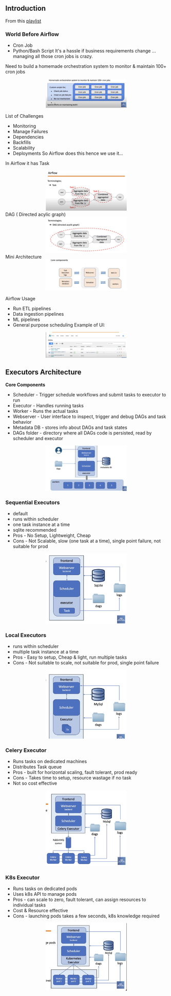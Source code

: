## Introduction

From this [playlist](https://www.youtube.com/playlist?list=PLzKRcZrsJN_xcKKyKn18K7sWu5TTtdywh)

### World Before Airflow
- Cron Job
- Python/Bash Script
It's a hassle if business requirements change ...
managing all those cron jobs is crazy.

Need to build a homemade orchestration system to monitor & maintain 100+ cron jobs
<div style="text-align: center;">
  <img src="../image/airflow/home-orc.png" alt="Home Orchestration" style="width: 50%; max-width: 300px;">
</div>

List of Challenges 
- Monitoring
- Manage Failures
- Dependencies
- Backfills
- Scalability
- Deployments
So Airflow does this hence we use it...

In Airflow it has Task 
<div style="text-align: center;">
  <img src="../image/airflow/terminologies.task.png" alt="Task" style="width: 50%; max-width: 300px;">
</div>
DAG ( Directed acylic graph)
<div style="text-align: center;">
  <img src="../image/airflow/terminologies.dag.png" alt="DAG" style="width: 50%; max-width: 300px;">
</div>
Mini Architecture
<div style="text-align: center;">
  <img src="../image/airflow/airflow.core.components.png" alt="Mini Architecture" style="width: 50%; max-width: 300px;">
</div>

Airflow Usage
- Run ETL pipelines
- Data ingestion pipelines
- ML pipelines
- General purpose scheduling
Example of UI:

<div style="text-align: center;">
  <img src="../image/airflow/airflow-ui.png" alt="Airflow UI" style="width: 50%; max-width: 300px;">
</div>

## Executors Architecture 

**Core Components**
- Scheduler - Trigger schedule workflows and submit tasks to executor to run
- Executor - Handles running tasks
- Worker - Runs the actual tasks
- Webserver - User interface to inspect, trigger and debug DAGs and task behavior
- Metadata DB - stores info about DAGs and task states
- DAGs folder - directory where all DAGs code is persisted, read by scheduler and executor
<div style="text-align: center;">
  <img src="../image/airflow/core-arch.png" alt="Core Architecture" style="width: 50%; max-width: 300px;">
</div>

### Sequential Executors
- default
- runs within scheduler
- one task instance at a time
- sqlite recommended
- Pros - No Setup, Lightweight, Cheap
- Cons - Not Scalable, slow (one task at a time), single point failure, not suitable for prod
<div style="text-align: center;">
  <img src="../image/airflow/seq-exec.png" alt="Sequential Executors" style="width: 50%; max-width: 300px;">
</div>

### Local Executors
- runs within scheduler
- multiple task instance at a time
- Pros - Easy to setup, Cheap & light, run multiple tasks
- Cons - Not suitable to scale, not suitable for prod, single point failure
<div style="text-align: center;">
  <img src="../image/airflow/local-executor.png" alt="Local Executors" style="width: 50%; max-width: 300px;">
</div>

### Celery Executor
- Runs tasks on dedicated machines
- Distributes Task queue
- Pros - built for horizontal scaling, fault tolerant, prod ready
- Cons - Takes time to setup, resource wastage if no task
- Not so cost effective
<div style="text-align: center;">
  <img src="../image/airflow/celery-exec.png" alt="Celery Executor" style="width: 50%; max-width: 300px;">
</div>

### K8s Executor
- Runs tasks on dedicated pods
- Uses k8s API to manage pods
- Pros - can scale to zero, fault tolerant, can assign resources to individual tasks
- Cost & Resource effective
- Cons - launching pods takes a few seconds, k8s knowledge required
<div style="text-align: center;">
  <img src="../image/airflow/k8s-executor.png" alt="K8s Executor" style="width: 50%; max-width: 300px;">
</div>



